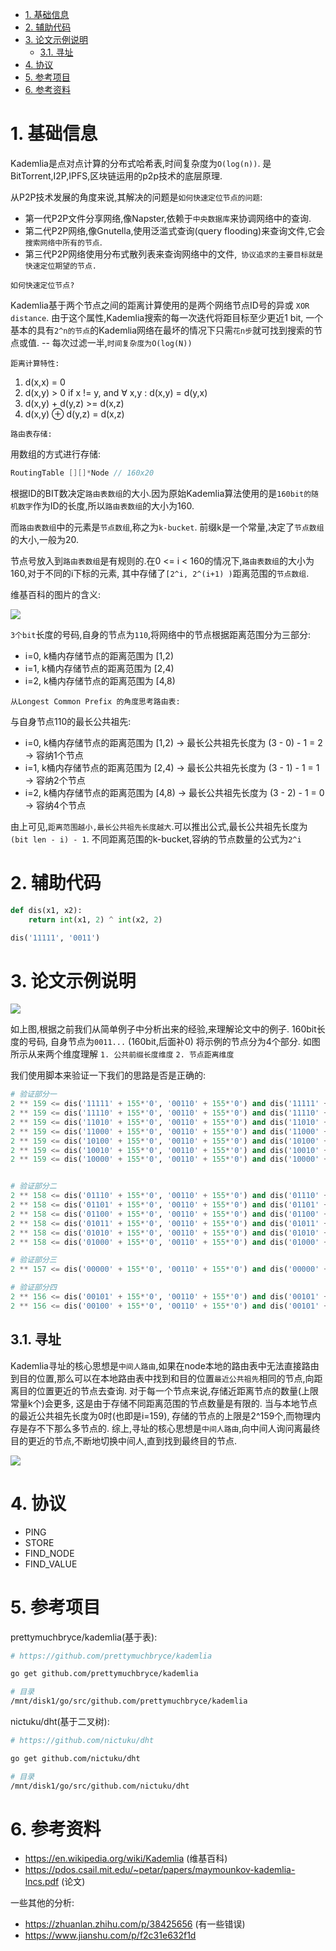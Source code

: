 
<!-- TOC -->

- [1. 基础信息](#1-基础信息)
- [2. 辅助代码](#2-辅助代码)
- [3. 论文示例说明](#3-论文示例说明)
    - [3.1. 寻址](#31-寻址)
- [4. 协议](#4-协议)
- [5. 参考项目](#5-参考项目)
- [6. 参考资料](#6-参考资料)

<!-- /TOC -->

<a id="markdown-1-基础信息" name="1-基础信息"></a>
# 1. 基础信息

Kademlia是点对点计算的分布式哈希表,时间复杂度为`O(log(n))`.  是BitTorrent,I2P,IPFS,区块链运用的p2p技术的底层原理.

从P2P技术发展的角度来说,其解决的问题是`如何快速定位节点的问题`:

* 第一代P2P文件分享网络,像Napster,依赖于`中央数据库`来协调网络中的查询.
* 第二代P2P网络,像Gnutella,使用泛滥式查询(query flooding)来查询文件,它会`搜索网络中所有的节点`.
* 第三代P2P网络使用分布式散列表来查询网络中的文件,` 协议追求的主要目标就是快速定位期望的节点.`

`如何快速定位节点? `

Kademlia基于两个节点之间的距离计算使用的是两个网络节点ID号的异或 `XOR distance`. 由于这个属性,Kademlia搜索的每一次迭代将距目标至少更近1 bit, 一个基本的具有`2^n的节点`的Kademlia网络在最坏的情况下只需`花n步`就可找到搜索的节点或值. -- 每次过滤一半,`时间复杂度为O(log(N))`


`距离计算特性:`

1. d(x,x) = 0
2. d(x,y) > 0 if x != y, and ∀ x,y : d(x,y) = d(y,x)
3. d(x,y) + d(y,z) >= d(x,z)
4. d(x,y) ⊕ d(y,z) = d(x,z)

`路由表存储:`

用数组的方式进行存储:
```go
RoutingTable [][]*Node // 160x20
```

根据ID的BIT数决定`路由表数组`的大小.因为原始Kademlia算法使用的是`160bit的随机数字`作为ID的长度,所以`路由表数组`的大小为160.

而`路由表数组`中的元素是`节点数组`,称之为`k-bucket`. 前缀k是一个常量,决定了`节点数组`的大小,一般为20.

节点号放入到`路由表数组`是有规则的.在0 <= i < 160的情况下,`路由表数组`的大小为160,对于不同的i下标的元素, 其中存储了`[2^i, 2^(i+1) )`距离范围的`节点数组`.


维基百科的图片的含义:

![](./pic/routingtable.png)

`3个bit`长度的号码,自身的节点为`110`,将网络中的节点根据距离范围分为三部分:

* i=0, k桶内存储节点的距离范围为 [1,2)
* i=1, k桶内存储节点的距离范围为 [2,4)
* i=2, k桶内存储节点的距离范围为 [4,8)

`从Longest Common Prefix 的角度思考路由表:`

与自身节点110的最长公共祖先:

* i=0, k桶内存储节点的距离范围为 [1,2)  -> 最长公共祖先长度为 (3 - 0) - 1 = 2 -> 容纳1个节点
* i=1, k桶内存储节点的距离范围为 [2,4)  -> 最长公共祖先长度为 (3 - 1) - 1 = 1 -> 容纳2个节点
* i=2, k桶内存储节点的距离范围为 [4,8)  -> 最长公共祖先长度为 (3 - 2) - 1 = 0 -> 容纳4个节点

由上可见,`距离范围越小,最长公共祖先长度越大`.可以推出公式,最长公共祖先长度为`(bit len - i) - 1`. 不同距离范围的k-bucket,容纳的节点数量的公式为`2^i`

<a id="markdown-2-辅助代码" name="2-辅助代码"></a>
# 2. 辅助代码

```python
def dis(x1, x2):
    return int(x1, 2) ^ int(x2, 2)

dis('11111', '0011')
```

<a id="markdown-3-论文示例说明" name="3-论文示例说明"></a>
# 3. 论文示例说明

![](./pic/paperdemo.png)


如上图,根据之前我们从简单例子中分析出来的经验,来理解论文中的例子. 160bit长度的号码, 自身节点为`0011...` (160bit,后面补0) 将示例的节点分为4个部分. 如图所示从来两个维度理解 `1. 公共前缀长度维度` `2. 节点距离维度 `


我们使用脚本来验证一下我们的思路是否是正确的:

```python
# 验证部分一
2 ** 159 <= dis('11111' + 155*'0', '00110' + 155*'0') and dis('11111' + 155*'0', '00110' + 155*'0') < 2 ** 160
2 ** 159 <= dis('11110' + 155*'0', '00110' + 155*'0') and dis('11110' + 155*'0', '00110' + 155*'0') < 2 ** 160
2 ** 159 <= dis('11010' + 155*'0', '00110' + 155*'0') and dis('11010' + 155*'0', '00110' + 155*'0') < 2 ** 160    
2 ** 159 <= dis('11000' + 155*'0', '00110' + 155*'0') and dis('11000' + 155*'0', '00110' + 155*'0') < 2 ** 160
2 ** 159 <= dis('10100' + 155*'0', '00110' + 155*'0') and dis('10100' + 155*'0', '00110' + 155*'0') < 2 ** 160
2 ** 159 <= dis('10010' + 155*'0', '00110' + 155*'0') and dis('10010' + 155*'0', '00110' + 155*'0') < 2 ** 160        
2 ** 159 <= dis('10000' + 155*'0', '00110' + 155*'0') and dis('10000' + 155*'0', '00110' + 155*'0') < 2 ** 160


# 验证部分二
2 ** 158 <= dis('01110' + 155*'0', '00110' + 155*'0') and dis('01110' + 155*'0', '00110' + 155*'0') < 2 **159
2 ** 158 <= dis('01101' + 155*'0', '00110' + 155*'0') and dis('01101' + 155*'0', '00110' + 155*'0') < 2 **159
2 ** 158 <= dis('01100' + 155*'0', '00110' + 155*'0') and dis('01100' + 155*'0', '00110' + 155*'0') < 2 **159
2 ** 158 <= dis('01011' + 155*'0', '00110' + 155*'0') and dis('01011' + 155*'0', '00110' + 155*'0') < 2 **159
2 ** 158 <= dis('01010' + 155*'0', '00110' + 155*'0') and dis('01010' + 155*'0', '00110' + 155*'0') < 2 **159
2 ** 158 <= dis('01000' + 155*'0', '00110' + 155*'0') and dis('01000' + 155*'0', '00110' + 155*'0') < 2 **159

# 验证部分三
2 ** 157 <= dis('00000' + 155*'0', '00110' + 155*'0') and dis('00000' + 155*'0', '00110' + 155*'0') < 2 **158

# 验证部分四
2 ** 156 <= dis('00101' + 155*'0', '00110' + 155*'0') and dis('00101' + 155*'0', '00110' + 155*'0') < 2 **157
2 ** 156 <= dis('00100' + 155*'0', '00110' + 155*'0') and dis('00101' + 155*'0', '00100' + 155*'0') < 2 **157

```

<a id="markdown-31-寻址" name="31-寻址"></a>
## 3.1. 寻址

Kademlia寻址的核心思想是`中间人路由`,如果在node本地的路由表中无法直接路由到目的位置,那么可以在本地路由表中找到和目的位置`最近公共祖先`相同的节点,向距离目的位置更近的节点去查询. 对于每一个节点来说,存储近距离节点的数量(上限常量k个)会更多, 这是由于存储不同距离范围的节点数量是有限的. 当与本地节点的最近公共祖先长度为0时(也即是i=159), 存储的节点的上限是2^159个,而物理内存是存不下那么多节点的. 综上,寻址的核心思想是`中间人路由`,向中间人询问离最终目的更近的节点,不断地切换中间人,直到找到最终目的节点.

![](./pic/paperdemo2.png)

<a id="markdown-4-协议" name="4-协议"></a>
# 4. 协议

* PING
* STORE
* FIND_NODE
* FIND_VALUE

<a id="markdown-5-参考项目" name="5-参考项目"></a>
# 5. 参考项目

prettymuchbryce/kademlia(基于表): 

```bash
# https://github.com/prettymuchbryce/kademlia 

go get github.com/prettymuchbryce/kademlia 

# 目录
/mnt/disk1/go/src/github.com/prettymuchbryce/kademlia 
```

nictuku/dht(基于二叉树): 

```bash
# https://github.com/nictuku/dht 

go get github.com/nictuku/dht

# 目录
/mnt/disk1/go/src/github.com/nictuku/dht
```

<a id="markdown-6-参考资料" name="6-参考资料"></a>
# 6. 参考资料

* https://en.wikipedia.org/wiki/Kademlia (维基百科)
* https://pdos.csail.mit.edu/~petar/papers/maymounkov-kademlia-lncs.pdf (论文)


一些其他的分析:

* https://zhuanlan.zhihu.com/p/38425656 (有一些错误)
* https://www.jianshu.com/p/f2c31e632f1d 
